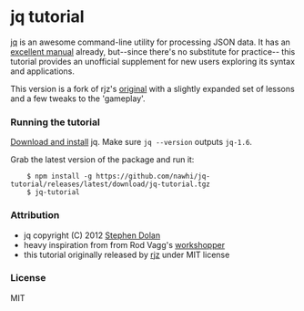 # jq tutorial

[jq][0] is an awesome command-line utility for processing JSON data. It has an [excellent manual][1] already, but--since there's no substitute for practice-- this tutorial provides an unofficial supplement for new users exploring its syntax and applications.

This version is a fork of rjz's [original][5] with a slightly expanded set of lessons and a few tweaks to the 'gameplay'.

### Running the tutorial  

[Download and install][2] jq. Make sure `jq --version` outputs `jq-1.6`.

Grab the latest version of the package and run it:
```
    $ npm install -g https://github.com/nawhi/jq-tutorial/releases/latest/download/jq-tutorial.tgz
    $ jq-tutorial
```

### Attribution

  * jq copyright (C) 2012 [Stephen Dolan][3]
  * heavy inspiration from from Rod Vagg's [workshopper][4]
  * this tutorial originally released by [rjz][5] under MIT license

### License

MIT

[0]: http://stedolan.github.io/jq "jq"
[1]: http://stedolan.github.io/jq/manual "jq Manual"
[2]: http://stedolan.github.io/jq/download/ "Download jq"
[3]: https://github.com/stedolan
[4]: https://github.com/rvagg/workshopper "Workshopper"
[5]: https://github.com/rjz/jq-tutorial "rjz/jq-tutorial - GitHub"

